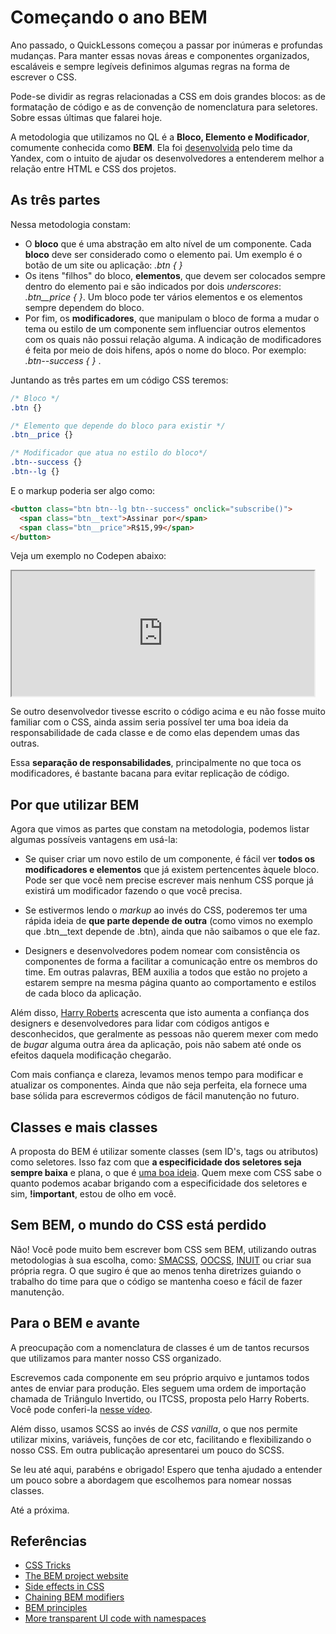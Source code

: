 # Começando o ano BEM

Ano passado, o QuickLessons começou a passar por inúmeras e profundas mudanças. Para manter essas novas áreas e componentes organizados, escaláveis e sempre legíveis definimos algumas regras na forma de escrever o CSS.

Pode-se dividir as regras relacionadas a CSS em dois grandes blocos: as de formatação de código e as de convenção de nomenclatura para seletores. Sobre essas últimas que falarei hoje.

A metodologia que utilizamos no QL é a **Bloco, Elemento e Modificador**, comumente conhecida como **BEM**. Ela foi [desenvolvida](https://en.bem.info/) pelo time da Yandex, com o intuito de ajudar os desenvolvedores a entenderem melhor a relação entre HTML e CSS dos projetos.

## As três partes
Nessa metodologia constam:

* O **bloco** que é uma abstração em alto nível de um componente. Cada **bloco** deve ser considerado como o elemento pai. Um exemplo é o botão de um site ou aplicação: _.btn { }_
* Os itens "filhos" do bloco, **elementos**, que devem ser colocados sempre dentro do elemento pai e são indicados por dois _underscores_: _.btn__price { }_. Um bloco pode ter vários elementos e os elementos sempre dependem do bloco.
* Por fim, os **modificadores**, que manipulam o bloco de forma a mudar o tema ou estilo de um componente sem influenciar outros elementos com os quais não possui relação alguma. A indicação de modificadores é feita por meio de dois hifens, após o nome do bloco. Por exemplo: _.btn--success { }_ .

Juntando as três partes em um código CSS teremos:

```css
/* Bloco */
.btn {}

/* Elemento que depende do bloco para existir */
.btn__price {}

/* Modificador que atua no estilo do bloco*/
.btn--success {}
.btn--lg {}
```

E o markup poderia ser algo como:

```html
<button class="btn btn--lg btn--success" onclick="subscribe()">
  <span class="btn__text">Assinar por</span>
  <span class="btn__price">R$15,99</span>
</button>
```

Veja um exemplo no Codepen abaixo:

<iframe height="200px" width="96%" src="http://codepen.io/vdms/full/mRydYK"></iframe>

Se outro desenvolvedor tivesse escrito o código acima e eu não fosse muito familiar com o CSS, ainda assim seria possível ter uma boa ideia da responsabilidade de cada classe e de como elas dependem umas das outras.

Essa **separação de responsabilidades**, principalmente no que toca os modificadores, é bastante bacana para evitar replicação de código.

## Por que utilizar BEM

Agora que vimos as partes que constam na metodologia, podemos listar algumas possíveis vantagens em usá-la:

* Se quiser criar um novo estilo de um componente, é fácil ver **todos os modificadores e elementos** que já existem pertencentes àquele bloco. Pode ser que você nem precise escrever mais nenhum CSS porque já existirá um modificador fazendo o que você precisa.

* Se estivermos lendo o _markup_ ao invés do CSS, poderemos ter uma rápida ideia de **que parte depende de outra** (como vimos no exemplo que .btn__text depende de .btn), ainda que não saibamos o que ele faz.

* Designers e desenvolvedores podem nomear com consistência os componentes de forma a facilitar a comunicação entre os membros do time. Em outras palavras, BEM auxilia a todos que estão no projeto a estarem sempre na mesma página quanto ao comportamento e estilos de cada bloco da aplicação.

Além disso, [Harry Roberts](http://csswizardry.com/2015/03/more-transparent-ui-code-with-namespaces) acrescenta que isto aumenta a confiança dos designers e desenvolvedores para lidar com códigos antigos e desconhecidos, que geralmente as pessoas não querem mexer com medo de _bugar_ alguma outra área da aplicação, pois não sabem até onde os efeitos daquela modificação chegarão.

Com mais confiança e clareza, levamos menos tempo para modificar e atualizar os componentes. Ainda que não seja perfeita, ela fornece uma base sólida para escrevermos códigos de fácil manutenção no futuro.

## Classes e mais classes

A proposta do BEM é utilizar somente classes (sem ID's, tags ou atributos) como seletores. Isso faz com que **a especificidade dos seletores seja sempre baixa** e plana, o que é [uma boa ideia](https://css-tricks.com/strategies-keeping-css-specificity-low/). Quem mexe com CSS sabe o quanto podemos acabar brigando com a especificidade dos seletores e sim, **!important**, estou de olho em você.

## Sem BEM, o mundo do CSS está perdido

Não! Você pode muito bem escrever bom CSS sem BEM, utilizando outras metodologias à sua escolha, como: [SMACSS](https://smacss.com/), [OOCSS](http://oocss.org/), [INUIT](https://github.com/inuitcss) ou criar sua própria regra. O que sugiro é que ao menos tenha diretrizes guiando o trabalho do time para que o código se mantenha coeso e fácil de fazer manutenção.

## Para o BEM e avante

A preocupação com a nomenclatura de classes é um de tantos recursos que utilizamos para manter nosso CSS organizado.

Escrevemos cada componente em seu próprio arquivo e juntamos todos antes de enviar para produção. Eles seguem uma ordem de importação chamada de Triângulo Invertido, ou ITCSS, proposta pelo Harry Roberts. Você pode conferi-la [nesse vídeo](https://www.youtube.com/watch?v=1OKZOV-iLj4).

Além disso, usamos SCSS ao invés de _CSS vanilla_, o que nos permite utilizar mixins, variáveis, funções de cor etc, facilitando e flexibilizando o nosso CSS. Em outra publicação apresentarei um pouco do SCSS.

Se leu até aqui, parabéns e obrigado! Espero que tenha ajudado a entender um pouco sobre a abordagem que escolhemos para nomear nossas classes.

Até a próxima.

## Referências

* [CSS Tricks](https://css-tricks.com/bem-101/)
* [The BEM project website](https://en.bem.info/)
* [Side effects in CSS](http://philipwalton.com/articles/side-effects-in-css/)
* [Chaining BEM modifiers](http://philipwalton.com/articles/side-effects-in-css/)
* [BEM principles](http://www.smashingmagazine.com/2012/04/16/a-new-front-end-methodology-bem/)
* [More transparent UI code with namespaces](http://csswizardry.com/2015/03/more-transparent-ui-code-with-namespaces)
